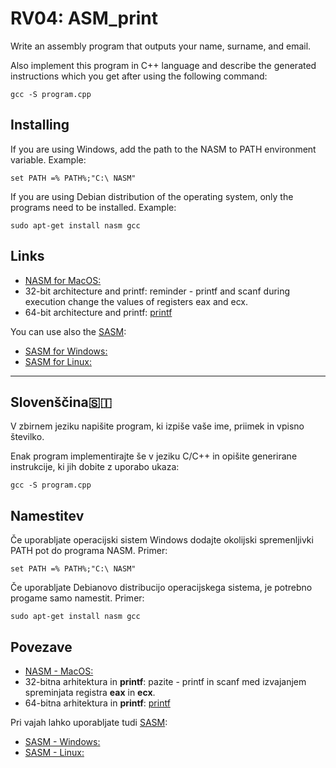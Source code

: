# RV04: ASM_print
Write an assembly program that outputs your name, surname, and email.

Also implement this program in C++ language and describe the generated instructions which you get after using the following command:
```
gcc -S program.cpp
```

## Installing
If you are using Windows, add the path to the NASM to PATH environment variable. Example:
```
set PATH =% PATH%;"C:\ NASM"
```
If you are using Debian distribution of the operating system, only the programs need to be installed. Example:
```
sudo apt-get install nasm gcc
```

## Links
* [NASM for MacOS:](http://macappstore.org/nasm/)
* 32-bit architecture and printf: reminder - printf and scanf during execution change the values of registers eax and ecx.
* 64-bit architecture and printf: [printf](https://www.csee.umbc.edu/portal/help/nasm/sample_64.shtml#hello_64.asm)

You can use also the [SASM](https://dman95.github.io/SASM/english.html):
* [SASM for Windows:](https://sourceforge.net/projects/sasm)
* [SASM for Linux:](http://download.opensuse.org/repositories/home:/Dman95/xUbuntu_16.10/amd64/sasm_3.9.0_amd64.deb)


---

## Slovenščina🇸🇮

V zbirnem jeziku napišite program, ki izpiše vaše ime, priimek in vpisno številko. 

Enak program implementirajte še v jeziku C/C++ in opišite generirane instrukcije, ki jih dobite z uporabo ukaza:
```
gcc -S program.cpp
```

## Namestitev
Če uporabljate operacijski sistem Windows dodajte okolijski spremenljivki PATH pot do programa NASM. Primer:
```
set PATH =% PATH%;"C:\ NASM"
```
Če uporabljate Debianovo distribucijo operacijskega sistema, je potrebno progame samo namestit. Primer:
```
sudo apt-get install nasm gcc
```

## Povezave
* [NASM - MacOS:](http://macappstore.org/nasm/)
* 32-bitna arhitektura in **printf**: pazite - printf in scanf med izvajanjem spreminjata registra **eax** in **ecx**.
* 64-bitna arhitektura in **printf**: [printf](https://www.csee.umbc.edu/portal/help/nasm/sample_64.shtml#hello_64.asm)

Pri vajah lahko uporabljate tudi [SASM](https://dman95.github.io/SASM/english.html):
* [SASM - Windows:](https://sourceforge.net/projects/sasm)
* [SASM - Linux:](http://download.opensuse.org/repositories/home:/Dman95/xUbuntu_16.10/amd64/sasm_3.9.0_amd64.deb)


